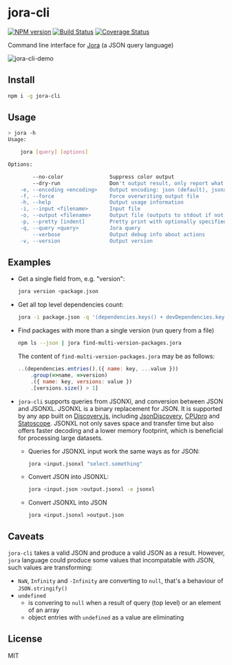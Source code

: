 # jora-cli

[![NPM version](https://img.shields.io/npm/v/jora-cli.svg)](https://www.npmjs.com/package/jora-cli)
[![Build Status](https://github.com/discoveryjs/jora-cli/actions/workflows/ci.yml/badge.svg)](https://github.com/discoveryjs/jora-cli/actions/workflows/ci.yml)
[![Coverage Status](https://coveralls.io/repos/github/discoveryjs/jora-cli/badge.svg?branch=master)](https://coveralls.io/github/discoveryjs/jora-cli?)

Command line interface for [Jora](https://github.com/discoveryjs/jora) (a JSON query language)

![jora-cli-demo](https://user-images.githubusercontent.com/270491/63531735-d4fd5980-c511-11e9-95ff-ed58dc94738a.gif)

## Install

```bash
npm i -g jora-cli
```

## Usage

```bash
> jora -h
Usage:

    jora [query] [options]

Options:

        --no-color               Suppress color output
        --dry-run                Don't output result, only report what it would have done
    -e, --encoding <encoding>    Output encoding: json (default), jsonxl (snapshot9)
    -f, --force                  Force overwriting output file
    -h, --help                   Output usage information
    -i, --input <filename>       Input file
    -o, --output <filename>      Output file (outputs to stdout if not set)
    -p, --pretty [indent]        Pretty print with optionally specified indentation (4 spaces by default)
    -q, --query <query>          Jora query
        --verbose                Output debug info about actions
    -v, --version                Output version
```

## Examples

- Get a single field from, e.g. "version":

  ```bash
  jora version <package.json
  ```

- Get all top level dependencies count:

  ```bash
  jora -i package.json -q '(dependencies.keys() + devDependencies.keys()).size()'
  ```

- Find packages with more than a single version (run query from a file)

  ```bash
  npm ls --json | jora find-multi-version-packages.jora
  ```

  The content of `find-multi-version-packages.jora` may be as follows:

  ```js
  ..(dependencies.entries().({ name: key, ...value }))
      .group(=>name, =>version)
      .({ name: key, versions: value })
      .[versions.size() > 1]
  ```

- `jora-cli` supports queries from JSONXl, and conversion between JSON and JSONXL. JSONXL is a binary replacement for JSON. It is supported by any app built on [Discovery.js](https://github.com/discoveryjs/discovery), including [JsonDiscovery](https://github.com/discoveryjs/JsonDiscovery), [CPUpro](https://github.com/discoveryjs/cpupro) and [Statoscope](https://github.com/statoscope/statoscope). JSONXL not only saves space and transfer time but also offers faster decoding and a lower memory footprint, which is beneficial for processing large datasets.
    - Queries for JSONXL input work the same ways as for JSON:
      ```bash
      jora <input.jsonxl "select.something"
      ```
    - Convert JSON into JSONXL:
      ```bash
      jora <input.json >output.jsonxl -e jsonxl
      ```
    - Convert JSONXL into JSON
      ```
      jora <input.jsonxl >output.json
      ```

## Caveats

`jora-cli` takes a valid JSON and produce a valid JSON as a result. However, `jora` language could produce some values that incompatable with JSON, such values are transforming:

- `NaN`, `Infinity` and `-Infinity` are converting to `null`, that's a behaviour of `JSON.stringify()`
- `undefined`
  - is convering to `null` when a result of query (top level) or an element of an array
  - object entries with `undefined` as a value are eliminating

## License

MIT
